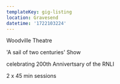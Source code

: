 ```yaml
---
templateKey: gig-listing
location: Gravesend
datetime: '1722103224'
---
```

W﻿oodville Theatre

'A﻿ sail of two centuries' Show

c﻿elebrating 200th Annivertsary of the RNLI

2﻿ x 45 min sessions